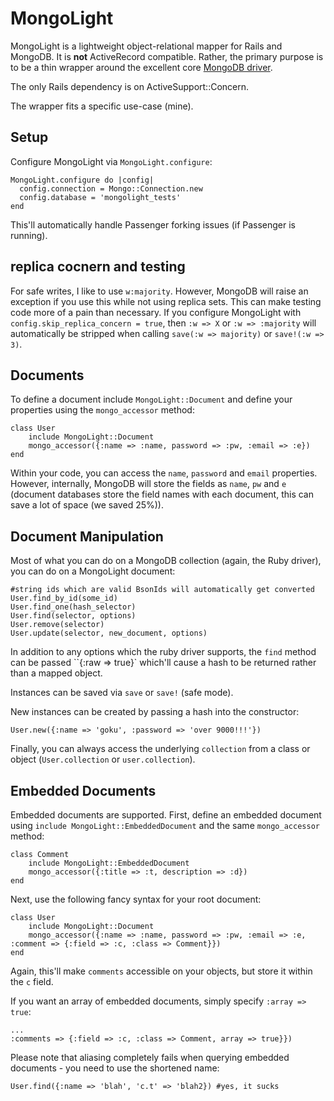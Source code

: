 # MongoLight #
MongoLight is a lightweight object-relational mapper for Rails and MongoDB. It is **not** ActiveRecord compatible. Rather, the primary purpose is to be a thin wrapper around the excellent core [MongoDB driver](https://github.com/mongodb/mongo-ruby-driver). 

The only Rails dependency is on ActiveSupport::Concern.

The wrapper fits a specific use-case (mine).

## Setup ##
Configure MongoLight via `MongoLight.configure`:

	MongoLight.configure do |config|
	  config.connection = Mongo::Connection.new
	  config.database = 'mongolight_tests'
	end

This'll automatically handle Passenger forking issues (if Passenger is running).

## replica cocnern and testing ##
For safe writes, I like to use `w:majority`. However, MongoDB will raise an exception if you use this while not using replica sets. This can make testing code more of a pain than necessary. If you configure MongoLight with `config.skip_replica_concern = true`, then `:w => X` or `:w => :majority` will automatically be stripped when calling `save(:w => majority)` or `save!(:w => 3)`.

## Documents ##
To define a document include `MongoLight::Document` and define your properties using the `mongo_accessor` method:

	class User
		include MongoLight::Document
		mongo_accessor({:name => :name, password => :pw, :email => :e})
	end

Within your code, you can access the `name`, `password` and `email` properties. However, internally, MongoDB will store the fields as `name`, `pw` and `e` (document databases store the field names with each document, this can save a lot of space (we saved 25%)).

## Document Manipulation ##
Most of what you can do on a MongoDB collection (again, the Ruby driver), you can do on a MongoLight document:

	#string ids which are valid BsonIds will automatically get converted
	User.find_by_id(some_id)
	User.find_one(hash_selector)
	User.find(selector, options)
	User.remove(selector)
	User.update(selector, new_document, options)

In addition to any options which the ruby driver supports, the `find` method can be passed ``{:raw => true}` which'll cause a hash to be returned rather than a mapped object.

Instances can be saved via `save` or `save!` (safe mode).

New instances can be created by passing a hash into the constructor:

	User.new({:name => 'goku', :password => 'over 9000!!!'})

Finally, you can always access the underlying `collection` from a class or object (`User.collection` or `user.collection`).

## Embedded Documents ##
Embedded documents are supported. First, define an embedded document using `include MongoLight::EmbeddedDocument` and the same `mongo_accessor` method:

	class Comment
		include MongoLight::EmbeddedDocument
		mongo_accessor({:title => :t, description => :d})
	end

Next, use the following fancy syntax for your root document:

	class User
		include MongoLight::Document
		mongo_accessor({:name => :name, password => :pw, :email => :e, :comment => {:field => :c, :class => Comment}})
	end

Again, this'll make `comments` accessible on your objects, but store it within the `c` field.

If you want an array of embedded documents, simply specify `:array => true`:

	...
	:comments => {:field => :c, :class => Comment, array => true}})

Please note that aliasing completely fails when querying embedded documents - you need to use the shortened name:

	User.find({:name => 'blah', 'c.t' => 'blah2}) #yes, it sucks



	